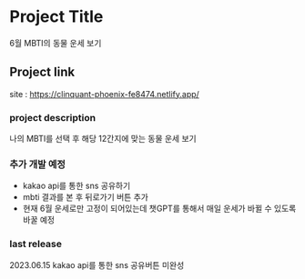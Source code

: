 # Project Title
6월 MBTI의 동물 운세 보기 

## Project link 
site : https://clinquant-phoenix-fe8474.netlify.app/

### project description
나의 MBTI를 선택 후 해당 12간지에 맞는 동물 운세 보기 

### 추가 개발 예정 
- kakao api를 통한 sns 공유하기 
- mbti 결과를 본 후 뒤로가기 버튼 추가 
- 현재 6월 운세로만 고정이 되어있는데 챗GPT를 통해서 매일 운세가 바뀔 수 있도록 바꿀 예정

### last release 
2023.06.15 kakao api를 통한 sns 공유버튼 미완성 

